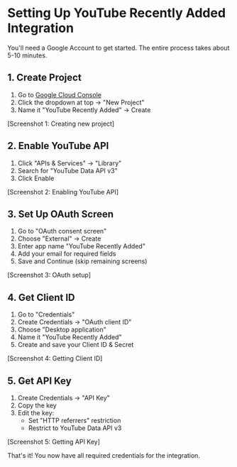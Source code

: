 # Setting Up YouTube Recently Added Integration

You'll need a Google Account to get started. The entire process takes about 5-10 minutes.

## 1. Create Project
1. Go to [Google Cloud Console](https://console.cloud.google.com)
2. Click the dropdown at top → "New Project"
3. Name it "YouTube Recently Added" → Create

[Screenshot 1: Creating new project]

## 2. Enable YouTube API
1. Click "APIs & Services" → "Library"
2. Search for "YouTube Data API v3"
3. Click Enable

[Screenshot 2: Enabling YouTube API]

## 3. Set Up OAuth Screen
1. Go to "OAuth consent screen"
2. Choose "External" → Create
3. Enter app name "YouTube Recently Added"
4. Add your email for required fields
5. Save and Continue (skip remaining screens)

[Screenshot 3: OAuth setup]

## 4. Get Client ID
1. Go to "Credentials"
2. Create Credentials → "OAuth client ID"
3. Choose "Desktop application"
4. Name it "YouTube Recently Added"
5. Create and save your Client ID & Secret

[Screenshot 4: Getting Client ID]

## 5. Get API Key
1. Create Credentials → "API Key"
2. Copy the key
3. Edit the key:
   - Set "HTTP referrers" restriction
   - Restrict to YouTube Data API v3

[Screenshot 5: Getting API Key]

That's it! You now have all required credentials for the integration.